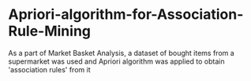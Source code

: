# Apriori-algorithm-for-Association-Rule-Mining

As a part of Market Basket Analysis, a dataset of bought items from a supermarket was used and Apriori algorithm was applied to obtain 'association rules' from it
